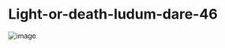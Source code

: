 # Light-or-death-ludum-dare-46
![image](https://github.com/DanielFlockhart/Light-or-death-ludum-dare-46/assets/57047926/6f106cb9-388c-45bd-8685-47e5b2f1352e)

